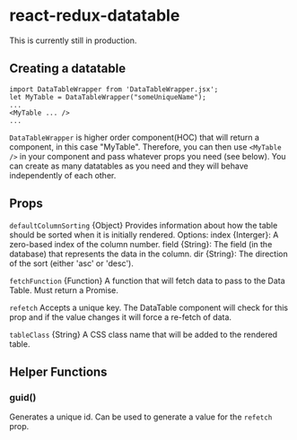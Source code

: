 # react-redux-datatable

This is currently still in production.

## Creating a datatable

```
import DataTableWrapper from 'DataTableWrapper.jsx';
let MyTable = DataTableWrapper("someUniqueName");
...
<MyTable ... />
...
```
`DataTableWrapper` is higher order component(HOC) that will return a component, in this case "MyTable". Therefore, you can then use `<MyTable />` in your component and pass whatever props you need (see below). You can create as many datatables as you need and they will behave independently of each other.

## Props

```defaultColumnSorting```
{Object} Provides information about how the table should be sorted when it is initially rendered. Options:
index {Interger}: A zero-based index of the column number.
field {String}: The field (in the database) that represents the data in the column.
dir {String}: The direction of the sort (either 'asc' or 'desc').

```fetchFunction```
{Function} A function that will fetch data to pass to the Data Table. Must return a Promise.

```refetch```
Accepts a unique key. The DataTable component will check for this prop and if the value changes it will force a re-fetch of data.

```tableClass```
{String} A CSS class name that will be added to the rendered table.

## Helper Functions
### guid()
Generates a unique id. Can be used to generate a value for the `refetch` prop.

